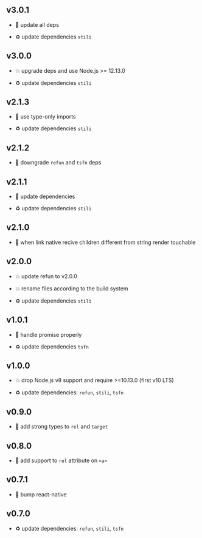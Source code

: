 ## v3.0.1

* 🐞 update all deps

* ♻️ update dependencies `stili`

## v3.0.0

* 💥 upgrade deps and use Node.js >= 12.13.0

* ♻️ update dependencies `stili`

## v2.1.3

* 🐞 use type-only imports

* ♻️ update dependencies `stili`

## v2.1.2

* 🐞 downgrade `refun` and `tsfn` deps

## v2.1.1

* 🐞 update dependencies

* ♻️ update dependencies `stili`

## v2.1.0

* 🌱 when link native recive children different from string render touchable

## v2.0.0

* 💥 update refun to v2.0.0

* 💥 rename files according to the build system

* ♻️ update dependencies `stili`

## v1.0.1

* 🐞 handle promise properly

* ♻️ update dependencies `tsfn`

## v1.0.0

* 💥 drop Node.js v8 support and require >=10.13.0 (first v10 LTS)

* ♻️ update dependencies: `refun`, `stili`, `tsfn`

## v0.9.0

* 🌱 add strong types to `rel` and `target`

## v0.8.0

* 🌱 add support to `rel` attribute on `<a>`

## v0.7.1

* 🐞 bump react-native

## v0.7.0

* ♻️ update dependencies: `refun`, `stili`, `tsfn`
